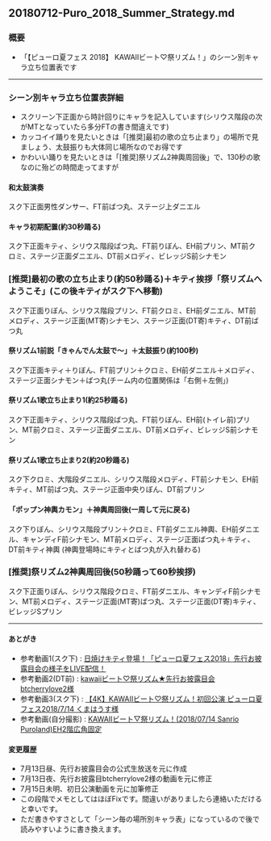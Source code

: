 20180712-Puro_2018_Summer_Strategy.md
-----

### 概要

* 「【ピューロ夏フェス 2018】 KAWAIIビート♡祭リズム！」のシーン別キャラ立ち位置表です

-----

### シーン別キャラ立ち位置表詳細

* スクリーン下正面から時計回りにキャラを記入しています(シリウス階段の次がMTとなっていたら多分FTの書き間違えです)
* カッコイイ踊りを見たいときは「[推奨]最初の歌の立ち止まり」の場所で見ましょう、太鼓振りも大体同じ場所なのでお得です
* かわいい踊りを見たいときは「[推奨]祭リズム2神輿周回後」で、130秒の歌なのに殆どの時間走ってますが

#### 和太鼓演奏
スク下正面男性ダンサー、FT前ばつ丸、ステージ上ダニエル
#### キャラ初期配置(約30秒踊る)
スク下正面キティ、シリウス階段ばつ丸、FT前りぼん、EH前プリン、MT前クロミ、ステージ正面ダニエル、DT前メロディ、ビレッジS前シナモン
### [推奨]最初の歌の立ち止まり(約50秒踊る)＋キティ挨拶「祭リズムへようこそ」(この後キティがスク下へ移動)
スク下正面りぼん、シリウス階段プリン、FT前クロミ、EH前ダニエル、MT前メロディ、ステージ正面(MT寄)シナモン、ステージ正面(DT寄)キティ、DT前ばつ丸
#### 祭リズム1前説「きゃんでん太鼓で〜」＋太鼓振り(約100秒)
スク下正面キティ＋りぼん、FT前プリン＋クロミ、EH前ダニエル＋メロディ、ステージ正面シナモン＋ばつ丸(チーム内の位置関係は「右側＋左側」)
#### 祭リズム1歌立ち止まり1(約25秒踊る)
スク下正面キティ、シリウス階段ばつ丸、FT前りぼん、EH前(トイレ前)プリン、MT前クロミ、ステージ正面ダニエル、DT前メロディ、ビレッジS前シナモン
#### 祭リズム1歌立ち止まり2(約20秒踊る)
スク下クロミ、大階段ダニエル、シリウス階段メロディ、FT前シナモン、EH前キティ、MT前ばつ丸、ステージ正面中央りぼん、DT前プリン
#### 「ポップン神輿カモン」＋神輿周回後(一周して元に戻る)
スク下りぼん、シリウス階段プリン＋クロミ、FT前ダニエル神輿、EH前ダニエル、キャンディF前シナモン、MT前メロディ、ステージ正面ばつ丸＋キティ、DT前キティ神輿
(神輿登場時にキティとばつ丸が入れ替わる)
### [推奨]祭リズム2神輿周回後(50秒踊って60秒挨拶)
スク下正面りぼん、シリウス階段クロミ、FT前ダニエル、キャンディF前シナモン、MT前メロディ、ステージ正面(MT寄)ばつ丸、ステージ正面(DT寄)キティ、ビレッジSプリン

-----

#### あとがき
* 参考動画1(スク下) : [日焼けキティ登場！「ピューロ夏フェス2018」先行お披露目会の様子をLIVE配信！](https://www.youtube.com/watch?v=nVeHbYUvSYc)
* 参考動画2(DT前) : [kawaiiビート♡祭リズム★先行お披露目会  btcherrylove2様](https://youtu.be/dItzpMdSsYU)
* 参考動画3(スク下) : [【4K】KAWAIIビート♡祭リズム！初回公演 ピューロ夏フェス2018/7/14 くまはうす様](https://www.youtube.com/watch?v=1cuQUuSN734)
* 参考動画(自分撮影) : [KAWAIIビート▽祭リズム！(2018/07/14 Sanrio Puroland)EH2階広角固定](https://www.youtube.com/watch?v=kmq6qgYBR7U)

#### 変更履歴
* 7月13日昼、先行お披露目会の公式生放送を元に作成
* 7月13日夜、先行お披露目btcherrylove2様の動画を元に修正
* 7月15日未明、初日公演動画を元に加筆修正
* この段階でメモとしてはほぼFixです。間違いがありましたら連絡いただけると幸いです。
* ただ書きやすさとして「シーン毎の場所別キャラ表」になっているので後で読みやすいように書き換えます。
